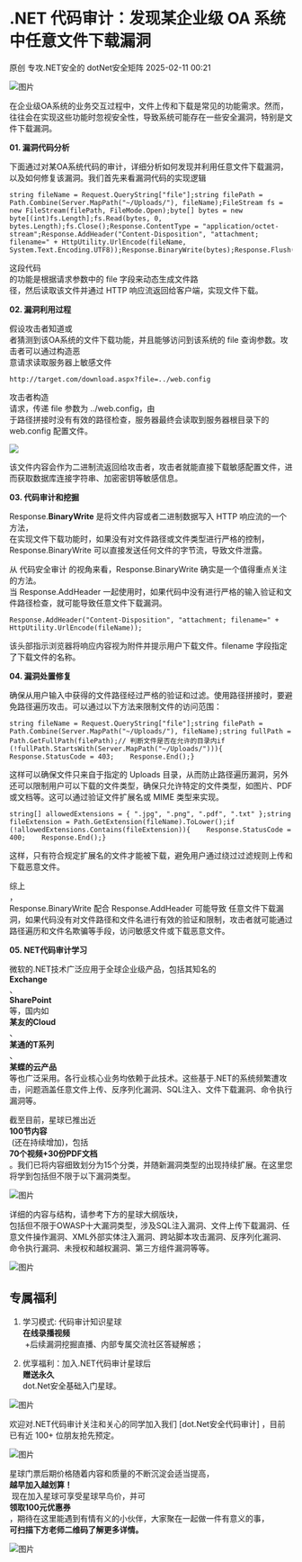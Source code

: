 #  .NET 代码审计：发现某企业级 OA 系统中任意文件下载漏洞   
原创 专攻.NET安全的  dotNet安全矩阵   2025-02-11 00:21  
  
![图片](https://mmbiz.qpic.cn/mmbiz_gif/NO8Q9ApS1YibJO9SDRBvE01T4A1oYJXlTBTMvb7KbAf7z9hY3VQUeayWI61XqQ0ricUQ8G1FykKHBNwCqpV792qg/640?wx_fmt=gif&from=appmsg&wxfrom=5&wx_lazy=1&tp=webp "")  
  
在企业级OA系统的业务交互过程中，文件上传和下载是常见的功能需求。然而，往往会在实现这些功能时忽视安全性，导致系统可能存在一些安全漏洞，特别是文件下载漏洞。  
  
**01. 漏洞代码分析**  
  
  
  
下面通过对某OA系统代码的审计，详细分析如何发现并利用任意文件下载漏洞，以及如何修复该漏洞。我们首先来看漏洞代码的实现逻辑  
  
```
string fileName = Request.QueryString["file"];string filePath = Path.Combine(Server.MapPath("~/Uploads/"), fileName);FileStream fs = new FileStream(filePath, FileMode.Open);byte[] bytes = new byte[(int)fs.Length];fs.Read(bytes, 0, bytes.Length);fs.Close();Response.ContentType = "application/octet-stream";Response.AddHeader("Content-Disposition", "attachment; filename=" + HttpUtility.UrlEncode(fileName, System.Text.Encoding.UTF8));Response.BinaryWrite(bytes);Response.Flush();Response.End();
```  
  
  
这段代码  
的功能是根据请求参数中的 file 字段来动态生成文件路  
径，然后读取该文件并通过 HTTP 响应流返回给客户端，实现文件下载。  
  
  
**02. 漏洞利用过程**  
  
  
  
假设攻击者知道或  
者猜测到该OA系统的文件下载功能，并且能够访问到该系统的 file 查询参数。攻击者可以通过构造恶  
意请求读取服务器上敏感文件  
  
```
http://target.com/download.aspx?file=../web.config
```  
  
  
攻击者构造  
请求，传递 file 参数为 ../web.config，由  
于路径拼接时没有有效的路径检查，服务器最终会读取到服务器根目录下的 web.config 配置文件。  
  
![](https://mmbiz.qpic.cn/mmbiz_png/NO8Q9ApS1Y9mv6lbnzxs2ZUdSU7jvuHbq9zrOV4f1evqAT7In6DpicLFib3ibthVoso6J9K8EKv9jtOnEibtgYfxEQ/640?wx_fmt=png "")  
  
该文件内容会作为二进制流返回给攻击者，攻击者就能直接下载敏感配置文件，进而获取数据库连接字符串、加密密钥等敏感信息。  
  
  
**03. 代码审计和挖掘**  
  
  
  
Response.**BinaryWrite** 是将文件内容或者二进制数据写入 HTTP 响应流的一个方法，  
在实现文件下载功能时，如果没有对文件路径或文件类型进行严格的控制，Response.BinaryWrite 可以直接发送任何文件的字节流，导致文件泄露。  
  
从 代码安全审计 的视角来看，Response.BinaryWrite 确实是一个值得重点关注的方法。  
当 Response.AddHeader 一起使用时，如果代码中没有进行严格的输入验证和文件路径检查，就可能导致任意文件下载漏洞。  
  
```
Response.AddHeader("Content-Disposition", "attachment; filename=" + HttpUtility.UrlEncode(fileName));
```  
  
  
该头部指示浏览器将响应内容视为附件并提示用户下载文件。filename 字段指定了下载文件的名称。  
  
  
**04. 漏洞处置修复**  
  
  
  
确保从用户输入中获得的文件路径经过严格的验证和过滤。使用路径拼接时，要避免路径遍历攻击。可以通过以下方法来限制文件的访问范围：  
  
```
string fileName = Request.QueryString["file"];string filePath = Path.Combine(Server.MapPath("~/Uploads/"), fileName);string fullPath = Path.GetFullPath(filePath);// 判断文件是否在允许的目录内if (!fullPath.StartsWith(Server.MapPath("~/Uploads/"))){    Response.StatusCode = 403;    Response.End();}
```  
  
  
这样可以确保文件只来自于指定的 Uploads 目录，从而防止路径遍历漏洞，另外还可以限制用户可以下载的文件类型，确保只允许特定的文件类型，如图片、PDF 或文档等。这可以通过验证文件扩展名或 MIME 类型来实现。  
  
```
string[] allowedExtensions = { ".jpg", ".png", ".pdf", ".txt" };string fileExtension = Path.GetExtension(fileName).ToLower();if (!allowedExtensions.Contains(fileExtension)){    Response.StatusCode = 400;    Response.End();}
```  
  
这样，只有符合规定扩展名的文件才能被下载，避免用户通过绕过过滤规则上传和下载恶意文件。  
  
综上  
，  
Response.BinaryWrite 配合 Response.AddHeader 可能导致 任意文件下载漏洞，如果代码没有对文件路径和文件名进行有效的验证和限制，攻击者就可能通过路径遍历和文件名欺骗等手段，访问敏感文件或下载恶意文件。  
  
  
  
**05. NET代码审计学习**  
  
  
  
微软的.NET技术广泛应用于全球企业级产品，包括其知名的  
**Exchange**  
、  
**SharePoint**  
等，国内如  
**某友的Cloud**  
、  
**某通的T系列**  
、  
**某蝶的云产品**  
等也广泛采用。各行业核心业务均依赖于此技术。这些基于.NET的系统频繁遭攻击，问题涵盖任意文件上传、反序列化漏洞、SQL注入、文件下载漏洞、命令执行漏洞等。  
  
截至目前，星球已推出近  
**100节内容**  
 (还在持续增加)，包括  
**70个视频+30份PDF文档**  
。我们已将内容细致划分为15个分类，并随新漏洞类型的出现持续扩展。在这里您将学到包括但不限于以下漏洞类型。  
  
![图片](https://mmbiz.qpic.cn/mmbiz_png/NO8Q9ApS1Y8fTUcmnHC8g2WjE6SZJIjwdR00lAaNpUuDDlI6Gk1uEEPZxUMlb4FkDvOBLYq92InlzpwmzWeibjQ/640?wx_fmt=other&from=appmsg&wxfrom=5&wx_lazy=1&wx_co=1&tp=webp "")  
  
详细的内容与结构，请参考下方的星球大纲版块，  
包括但不限于OWASP十大漏洞类型，涉及SQL注入漏洞、文件上传下载漏洞、任意文件操作漏洞、XML外部实体注入漏洞、跨站脚本攻击漏洞、反序列化漏洞、命令执行漏洞、未授权和越权漏洞、第三方组件漏洞等等。  
  
  
![图片](https://mmbiz.qpic.cn/mmbiz_png/NO8Q9ApS1Y8fTUcmnHC8g2WjE6SZJIjwMahhN19jbtUiax5UWVU0R3n4eick9XQEHyf3lhjE3wvCic9ZFD3h9tWsQ/640?wx_fmt=other&from=appmsg&wxfrom=5&wx_lazy=1&wx_co=1&tp=webp "")  
## 专属福利  
  
  
1. 学习模式: 代码审计知识星球  
**在线录播视频**  
 +后续漏洞挖掘直播、内部专属交流社区答疑解惑；  
  
2. 优享福利：加入.NET代码审计星球后  
**赠送永久**  
dot.Net安全基础入门星球。  
  
![图片](https://mmbiz.qpic.cn/mmbiz_png/NO8Q9ApS1YibkE3ACnPUtfbn99XZmI6ANI9DCxS2KHkqiaXBk22ZevuRm08onmEibIUvdEy5zJGCoHg4HAsrgQ22w/640?wx_fmt=other&from=appmsg&wxfrom=5&wx_lazy=1&wx_co=1&tp=webp "")  
  
欢迎对.NET代码审计关注和关心的同学加入我们 [dot.Net安全代码审计] ，目前已有近 100+ 位朋友抢先预定。  
  
![图片](https://mmbiz.qpic.cn/mmbiz_jpg/NO8Q9ApS1YibEfvTKP231YekyMbc9jeicFuh0aAYDSicAg36pkFaC2P1KW0L5NV1HOssmysrPnrP1fzr2rFOmy8lA/640?wx_fmt=other&from=appmsg&wxfrom=5&wx_lazy=1&wx_co=1&tp=webp "")  
  
星球门票后期价格随着内容和质量的不断沉淀会适当提高，  
**越早加入越划算！**  
 现在加入星球可享受星球早鸟价，并可  
**领取100元优惠券**  
，期待在这里能遇到有情有义的小伙伴，大家聚在一起做一件有意义的事，  
**可扫描下方老师二维码了解更多详情。**  
  
![图片](https://mmbiz.qpic.cn/mmbiz_png/NO8Q9ApS1YibkE3ACnPUtfbn99XZmI6ANBJ4t8XC4ibbWjhzj0447zAJcWgwV9wcDhcibNiax3P7iagSYwn31GEkTBw/640?wx_fmt=other&from=appmsg&wxfrom=5&wx_lazy=1&wx_co=1&tp=webp "")  
  
